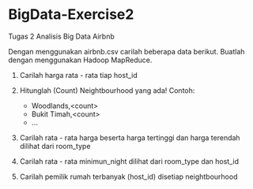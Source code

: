 # BigData-Exercise2
Tugas 2 Analisis Big Data Airbnb

Dengan menggunakan airbnb.csv carilah beberapa data berikut. Buatlah dengan menggunakan Hadoop MapReduce.

1. Carilah harga rata - rata tiap host_id

2. Hitunglah (Count) Neightbourhood yang ada! 
	Contoh:
	- Woodlands,\<count\>
	- Bukit Timah,\<count\>
	- ...
  
3. Carilah rata - rata harga beserta harga tertinggi dan harga terendah dilihat dari room_type

4. Carilah rata - rata minimun_night dilihat dari room_type dan host_id

5. Carilah pemilik rumah terbanyak (host_id) disetiap neightbourhood
